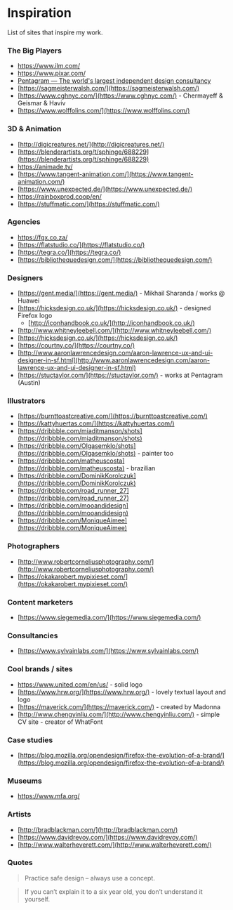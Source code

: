 
# Inspiration

 List of sites that inspire my work.

### The Big Players

* https://www.ilm.com/
* https://www.pixar.com/
* [Pentagram — The world's largest independent design consultancy](https://www.pentagram.com/)
* [https://sagmeisterwalsh.com/](https://sagmeisterwalsh.com/)
* [https://www.cghnyc.com/](https://www.cghnyc.com/) - Chermayeff & Geismar & Haviv
* [https://www.wolffolins.com/](https://www.wolffolins.com/)

### 3D & Animation

* [http://digicreatures.net/](http://digicreatures.net/)
* [https://blenderartists.org/t/sphinge/688229](https://blenderartists.org/t/sphinge/688229)
* https://animade.tv/
* [https://www.tangent-animation.com/](https://www.tangent-animation.com/)
* [https://www.unexpected.de/](https://www.unexpected.de/)
* https://rainboxprod.coop/en/
* [https://stuffmatic.com/](https://stuffmatic.com/)

### Agencies

* https://fgx.co.za/
* [https://flatstudio.co/](https://flatstudio.co/)
* [https://tegra.co/](https://tegra.co/)
* [https://bibliothequedesign.com/](https://bibliothequedesign.com/)

### Designers

* [https://gent.media/](https://gent.media/) - Mikhail Sharanda / works @ Huawei
* [https://hicksdesign.co.uk/](https://hicksdesign.co.uk/) - designed Firefox logo
	* [http://iconhandbook.co.uk/](http://iconhandbook.co.uk/)
* [http://www.whitneyleebell.com/](http://www.whitneyleebell.com/)
* [https://hicksdesign.co.uk/](https://hicksdesign.co.uk/)
* [https://courtny.co/](https://courtny.co/)
* [http://www.aaronlawrencedesign.com/aaron-lawrence-ux-and-ui-designer-in-sf.html](http://www.aaronlawrencedesign.com/aaron-lawrence-ux-and-ui-designer-in-sf.html)
* [https://stuctaylor.com/](https://stuctaylor.com/) - works at Pentagram (Austin)

### Illustrators

* [https://burnttoastcreative.com/](https://burnttoastcreative.com/)
* [https://kattyhuertas.com/](https://kattyhuertas.com/)
* [https://dribbble.com/miaditmanson/shots](https://dribbble.com/miaditmanson/shots)
* [https://dribbble.com/Olgasemklo/shots](https://dribbble.com/Olgasemklo/shots) - painter too
* [https://dribbble.com/matheuscosta](https://dribbble.com/matheuscosta) - brazilian
* [https://dribbble.com/DominikKorolczuk](https://dribbble.com/DominikKorolczuk)
* [https://dribbble.com/road_runner_27](https://dribbble.com/road_runner_27)
* [https://dribbble.com/mooandidesign](https://dribbble.com/mooandidesign)
* [https://dribbble.com/MoniqueAimee](https://dribbble.com/MoniqueAimee)

### Photographers

* [http://www.robertcorneliusphotography.com/](http://www.robertcorneliusphotography.com/)
* [https://okakarobert.mypixieset.com/](https://okakarobert.mypixieset.com/)

### Content marketers

* [https://www.siegemedia.com/](https://www.siegemedia.com/)

### Consultancies

* [https://www.sylvainlabs.com/](https://www.sylvainlabs.com/)

### Cool brands / sites

* https://www.united.com/en/us/ - solid logo
* [https://www.hrw.org/](https://www.hrw.org/) - lovely textual layout and logo
* [https://maverick.com/](https://maverick.com/) - created by Madonna
* [http://www.chengyinliu.com/](http://www.chengyinliu.com/) - simple CV site - creator of WhatFont

### Case studies

* [https://blog.mozilla.org/opendesign/firefox-the-evolution-of-a-brand/](https://blog.mozilla.org/opendesign/firefox-the-evolution-of-a-brand/)

### Museums

* https://www.mfa.org/

### Artists

* [http://bradblackman.com/](http://bradblackman.com/)
* [https://www.davidrevoy.com/](https://www.davidrevoy.com/)
* [http://www.walterheverett.com/](http://www.walterheverett.com/)

### Quotes

> Practice safe design – always use a concept.

> If you can’t explain it to a six year old, you don’t understand it yourself.



<!--stackedit_data:
eyJoaXN0b3J5IjpbMTE3MjAwNzA3MiwtMjA2NzkxMjk5MywtND
IzNzE5MDAwLC04MzQ3MTcyOTAsMTYxMTMzMjU0MCwxODEwMjE4
MTg3LC00NTM3NTk3MTMsLTI5MzI2NzA3NiwxOTY1ODY4NTA3LD
E1NTcxNzQ1MjcsLTUwMDc0OTQ0MiwtMTg3OTc3NzAyNywtNzI3
NjU4MTAxLDEyOTY5MDAxNTAsLTcyNjEwMzUxOSwtMTk5ODY2Nj
IxOCwtMzUwNDkzMTIwLDE3OTUzMzY5MjEsMjEyMzI1NTUxOCw1
ODg5ODY1OTNdfQ==
-->